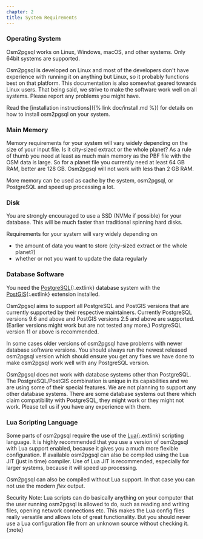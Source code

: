 ```yaml
---
chapter: 2
title: System Requirements
---
```


### Operating System

Osm2pgsql works on Linux, Windows, macOS, and other systems. Only 64bit systems
are supported.

Osm2pgsql is developed on Linux and most of the developers don't have
experience with running it on anything but Linux, so it probably functions best
on that platform. This documentation is also somewhat geared towards Linux
users. That being said, we strive to make the software work well on all
systems. Please report any problems you might have.

Read the [installation instructions]({% link doc/install.md %}) for details
on how to install osm2pgsql on your system.

### Main Memory

Memory requirements for your system will vary widely depending on the size of
your input file. Is it city-sized extract or the whole planet? As a rule of
thumb you need at least as much main memory as the PBF file with the OSM data
is large. So for a planet file you currently need at least 64 GB RAM, better
are 128 GB. Osm2pgsql will not work with less than 2 GB RAM.

More memory can be used as cache by the system, osm2pgsql, or PostgreSQL and
speed up processing a lot.

### Disk

You are strongly encouraged to use a SSD (NVMe if possible) for your database.
This will be much faster than traditional spinning hard disks.

Requirements for your system will vary widely depending on
* the amount of data you want to store (city-sized extract or the whole planet?)
* whether or not you want to update the data regularly

### Database Software

You need the [PostgreSQL](https://www.postgresql.org/){:.extlink} database
system with the [PostGIS](https://postgis.net/){:.extlink} extension installed.

Osm2pgsql aims to support all PostgreSQL and PostGIS versions that are
currently supported by their respective maintainers. Currently PostgreSQL
versions 9.6 and above and PostGIS versions 2.5 and above are supported.
(Earlier versions might work but are not tested any more.) PostgreSQL version
11 or above is recommended.

In some cases older versions of osm2pgsql have problems with newer database
software versions. You should always run the newest released osm2pgsql version
which should ensure you get any fixes we have done to make osm2pgsql work well
with any PostgreSQL version.

Osm2pgsql does not work with database systems other than PostgreSQL. The
PostgreSQL/PostGIS combination is unique in its capabilities and we are using
some of their special features. We are not planning to support any other
database systems. There are some database systems out there which claim
compatibility with PostgreSQL, they might work or they might not work. Please
tell us if you have any experience with them.

### Lua Scripting Language

Some parts of osm2pgsql require the use of the
[Lua](https://www.lua.org/){:.extlink} scripting language. It is highly
recommended that you use a version of osm2pgsql with Lua support enabled,
because it gives you a much more flexible configuration. If available osm2pgsql
can also be compiled using the Lua JIT (just in time) compiler. Use of Lua JIT
is recommended, especially for larger systems, because it will speed up
processing.

Osm2pgsql can also be compiled without Lua support. In that case you can not
use the modern *flex* output.

Security Note: Lua scripts can do basically anything on your computer that the
user running osm2pgsql is allowed to do, such as reading and writing files,
opening network connections etc. This makes the Lua config files really
versatile and allows lots of great functionality. But you should never use a
Lua configuration file from an unknown source without checking it.
{:note}

